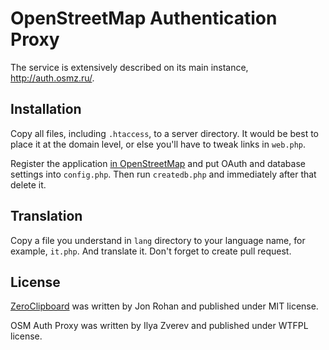 # OpenStreetMap Authentication Proxy

The service is extensively described on its main instance, http://auth.osmz.ru/.

## Installation

Copy all files, including `.htaccess`, to a server directory. It would be best to place it at the domain level, or else you'll have to tweak links in `web.php`.

Register the application [in OpenStreetMap](http://www.openstreetmap.org/user/username/oauth_clients/new) and put OAuth and database settings into `config.php`. Then run `createdb.php` and immediately after that delete it.

## Translation

Copy a file you understand in `lang` directory to your language name, for example, `it.php`. And translate it. Don't forget to create pull request.

## License

[ZeroClipboard](https://github.com/jonrohan/ZeroClipboard) was written by Jon Rohan and published under MIT license.

OSM Auth Proxy was written by Ilya Zverev and published under WTFPL license.


